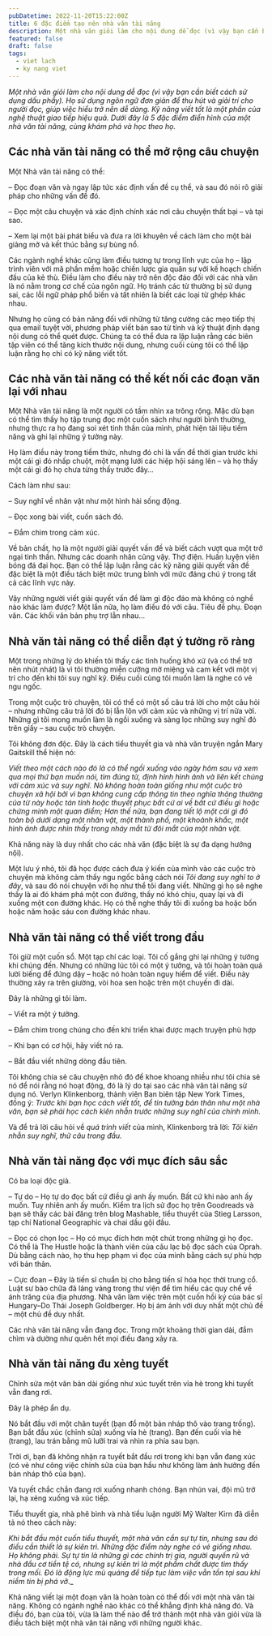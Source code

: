```yaml
---
pubDatetime: 2022-11-20T15:22:00Z
title: 6 đặc điểm tạo nên nhà văn tài năng
description: Một nhà văn giỏi làm cho nội dung dễ đọc (vì vậy bạn cần biết cách sử dụng dấu phẩy). Họ sử dụng ngôn ngữ đơn giản để thu hút và giải trí cho người đọc, giúp việc hiểu trở nên dễ dàng.
featured: false
draft: false
tags:
  - viet lach
  - ky nang viet
---
```


_Một nhà văn giỏi làm cho nội dung dễ đọc (vì vậy bạn cần biết cách sử dụng dấu phẩy). Họ sử dụng ngôn ngữ đơn giản để thu hút và giải trí cho người đọc, giúp việc hiểu trở nên dễ dàng. Kỹ năng viết tốt là một phần của nghệ thuật giao tiếp hiệu quả. Dưới đây là 5 đặc điểm điển hình của một nhà văn tài năng, cùng khám phá và học theo họ._

## Các nhà văn tài năng có thể mở rộng câu chuyện

Một Nhà văn tài năng có thể:

– Đọc đoạn văn và ngay lập tức xác định vấn đề cụ thể, và sau đó nói rõ giải pháp cho những vấn đề đó.

– Đọc một câu chuyện và xác định chính xác nơi câu chuyện thất bại – và tại sao.

– Xem lại một bài phát biểu và đưa ra lời khuyên về cách làm cho một bài giảng mở và kết thúc bằng sự bùng nổ.

Các ngành nghề khác cũng làm điều tương tự trong lĩnh vực của họ – lập trình viên với mã phần mềm hoặc chiến lược gia quân sự với kế hoạch chiến đấu của kẻ thù. Điều làm cho điều này trở nên độc đáo đối với các nhà văn là nó nằm trong cơ chế của ngôn ngữ. Họ tránh các từ thường bị sử dụng sai, các lỗi ngữ pháp phổ biến và tất nhiên là biết các loại từ ghép khác nhau.

Nhưng họ cũng có bản năng đối với những từ tăng cường các mẹo tiếp thị qua email tuyệt vời, phương pháp viết bản sao từ tính và kỹ thuật định dạng nội dung có thể quét được. Chúng ta có thể đưa ra lập luận rằng các biên tập viên có thể tăng kích thước nội dung, nhưng cuối cùng tôi có thể lập luận rằng họ chỉ có kỹ năng viết tốt.

## Các nhà văn tài năng có thể kết nối các đoạn văn lại với nhau

Một Nhà văn tài năng là một người có tầm nhìn xa trông rộng. Mặc dù bạn có thể tìm thấy họ tập trung đọc một cuốn sách như người bình thường, nhưng thực ra họ đang soi xét tinh thần của mình, phát hiện tài liệu tiềm năng và ghi lại những ý tưởng này.

Họ làm điều này trong tiềm thức, nhưng đó chỉ là vấn đề thời gian trước khi một cái gì đó nhấp chuột, một mạng lưới các hiệp hội sáng lên – và họ thấy một cái gì đó họ chưa từng thấy trước đây…

Cách làm như sau:

– Suy nghĩ về nhân vật như một hình hài sống động.

– Đọc xong bài viết, cuốn sách đó.

– Đắm chìm trong cảm xúc.

Về bản chất, họ là một người giải quyết vấn đề và biết cách vượt qua một trở ngại tinh thần. Nhưng các doanh nhân cũng vậy. Thợ điện. Huấn luyện viên bóng đá đại học. Bạn có thể lập luận rằng các kỹ năng giải quyết vấn đề đặc biệt là một điều tách biệt mức trung bình với mức đáng chú ý trong tất cả các lĩnh vực này.

Vậy những người viết giải quyết vấn đề làm gì độc đáo mà không có nghề nào khác làm được? Một lần nữa, họ làm điều đó với câu. Tiêu đề phụ. Đoạn văn. Các khối văn bản phụ trợ lẫn nhau…

## Nhà văn tài năng có thể diễn đạt ý tưởng rõ ràng

Một trong những lý do khiến tôi thấy các tình huống khó xử (và có thể trở nên nhút nhát) là vì tôi thường miễn cưỡng mở miệng và cam kết với một vị trí cho đến khi tôi suy nghĩ kỹ. Điều cuối cùng tôi muốn làm là nghe có vẻ ngu ngốc.

Trong một cuộc trò chuyện, tôi có thể có một số câu trả lời cho một câu hỏi – nhưng những câu trả lời đó bị lẫn lộn với cảm xúc và những vị trí nửa vời. Những gì tôi mong muốn làm là ngồi xuống và sàng lọc những suy nghĩ đó trên giấy – sau cuộc trò chuyện.

Tôi không đơn độc. Đây là cách tiểu thuyết gia và nhà văn truyện ngắn Mary Gaitskill thể hiện nó:

_Viết theo một cách nào đó là có thể ngồi xuống vào ngày hôm sau và xem qua mọi thứ bạn muốn nói, tìm đúng từ, định hình hình ảnh và liên kết chúng với cảm xúc và suy nghĩ. Nó không hoàn toàn giống như một cuộc trò chuyện xã hội bởi vì bạn không cung cấp thông tin theo nghĩa thông thường của từ này hoặc tán tỉnh hoặc thuyết phục bất cứ ai về bất cứ điều gì hoặc chứng minh một quan điểm; Hơn thế nữa, bạn đang tiết lộ một cái gì đó toàn bộ dưới dạng một nhân vật, một thành phố, một khoảnh khắc, một hình ảnh được nhìn thấy trong nháy mắt từ đôi mắt của một nhân vật._

Khả năng này là duy nhất cho các nhà văn (đặc biệt là sự đa dạng hướng nội).

Một lưu ý nhỏ, tôi đã học được cách đưa ý kiến của mình vào các cuộc trò chuyện mà không cảm thấy ngu ngốc bằng cách nói _Tôi đang suy nghĩ to ở đây_, và sau đó nói chuyện với họ như thể tôi đang viết. Những gì họ sẽ nghe thấy là ai đó khám phá một con đường, thấy nó khó chịu, quay lại và đi xuống một con đường khác. Họ có thể nghe thấy tôi đi xuống ba hoặc bốn hoặc năm hoặc sáu con đường khác nhau.

## Nhà văn tài năng có thể viết trong đầu

Tôi giữ một cuốn sổ. Một tạp chí các loại. Tôi cố gắng ghi lại những ý tưởng khi chúng đến. Nhưng có những lúc tôi có một ý tưởng, và tôi hoàn toàn quá lười biếng để đứng dậy – hoặc nó hoàn toàn nguy hiểm để viết. Điều này thường xảy ra trên giường, vòi hoa sen hoặc trên một chuyến đi dài.

Đây là những gì tôi làm.

– Viết ra một ý tưởng.

– Đắm chìm trong chúng cho đến khi triển khai được mạch truyện phù hợp

– Khi bạn có cơ hội, hãy viết nó ra.

– Bắt đầu viết những dòng đầu tiên.

Tôi không chia sẻ câu chuyện nhỏ đó để khoe khoang nhiều như tôi chia sẻ nó để nói rằng nó hoạt động, đó là lý do tại sao các nhà văn tài năng sử dụng nó. Verlyn Klinkenborg, thành viên Ban biên tập New York Times, đồng ý: _Trước khi bạn học cách viết tốt, để tin tưởng bản thân như một nhà văn, bạn sẽ phải học cách kiên nhẫn trước những suy nghĩ của chính mình._

Và để trả lời câu hỏi về _quá trình viết_ của mình, Klinkenborg trả lời: _Tôi kiên nhẫn suy nghĩ, thử câu trong đầu._

## Nhà văn tài năng đọc với mục đích sâu sắc

Có ba loại độc giả.

– Tự do – Họ tự do đọc bất cứ điều gì anh ấy muốn. Bất cứ khi nào anh ấy muốn. Tuy nhiên anh ấy muốn. Kiểm tra lịch sử đọc họ trên Goodreads và bạn sẽ thấy các bài đăng trên blog Mashable, tiểu thuyết của Stieg Larsson, tạp chí National Geographic và chai dầu gội đầu.

– Đọc có chọn lọc – Họ có mục đích hơn một chút trong những gì họ đọc. Có thể là The Hustle hoặc là thành viên của câu lạc bộ đọc sách của Oprah. Dù bằng cách nào, họ thu hẹp phạm vi đọc của mình bằng cách sự phù hợp với bản thân.

– Cực đoan – Đây là tiến sĩ chuẩn bị cho bằng tiến sĩ hóa học thời trung cổ. Luật sư bào chữa đã lảng vảng trong thư viện để tìm hiểu các quy chế về ánh trăng của địa phương. Nhà văn làm việc trên một cuốn hồi ký của bác sĩ Hungary–Do Thái Joseph Goldberger. Họ bị ám ảnh với duy nhất một chủ đề – một chủ đề duy nhất.

Các nhà văn tài năng vẫn đang đọc. Trong một khoảng thời gian dài, đắm chìm và dường như quên hết mọi điều đang xảy ra.

## Nhà văn tài năng đu xẻng tuyết

Chỉnh sửa một văn bản dài giống như xúc tuyết trên vỉa hè trong khi tuyết vẫn đang rơi.

Đây là phép ẩn dụ.

Nó bắt đầu với một chân tuyết (bạn đổ một bản nháp thô vào trang trống). Bạn bắt đầu xúc (chỉnh sửa) xuống vỉa hè (trang). Bạn đến cuối vỉa hè (trang), lau trán bằng mũ lưỡi trai và nhìn ra phía sau bạn.

Trời ơi, bạn đã không nhận ra tuyết bắt đầu rơi trong khi bạn vẫn đang xúc (có vẻ như công việc chỉnh sửa của bạn hầu như không làm ảnh hưởng đến bản nháp thô của bạn).

Và tuyết chắc chắn đang rơi xuống nhanh chóng. Bạn nhún vai, đội mũ trở lại, hạ xẻng xuống và xúc tiếp.

Tiểu thuyết gia, nhà phê bình và nhà tiểu luận người Mỹ Walter Kirn đã diễn tả nó theo cách này:

_Khi bắt đầu một cuốn tiểu thuyết, một nhà văn cần sự tự tin, nhưng sau đó điều cần thiết là sự kiên trì. Những đặc điểm này nghe có vẻ giống nhau. Họ không phải. Sự tự tin là những gì các chính trị gia, người quyến rũ và nhà đầu cơ tiền tệ có, nhưng sự kiên trì là một phẩm chất được tìm thấy trong mối. Đó là động lực mù quáng để tiếp tục làm việc vẫn tồn tại sau khi niềm tin bị phá vỡ_._

Khả năng viết lại một đoạn văn là hoàn toàn có thể đối với một nhà văn tài năng. Không có ngành nghề nào khác có thể khẳng định khả năng đó. Và điều đó, bạn của tôi, vừa là làm thế nào để trở thành một nhà văn giỏi vừa là điều tách biệt một nhà văn tài năng với những người khác.